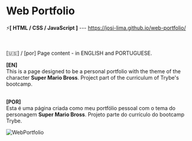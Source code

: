 # Web Portfolio

⚡<strong>[ HTML / CSS / JavaScript ]</strong> --- https://josi-lima.github.io/web-portfolio/

<br>

[🇺🇸] / [por] Page content - in ENGLISH and PORTUGUESE. 
<br>

<strong>[EN]</strong>
<br>
This is a page designed to be a personal portfolio with the theme of the character <strong>Super Mario Bross</strong>. Project part of the curriculum of Trybe's bootcamp.

<br>
<strong>[POR]</strong>
<br>
Esta é uma página criada como meu portfólio pessoal com o tema do personagem <strong>Super Mario Bross</strong>. Projeto parte do currículo do bootcamp Trybe.

![WebPortfolio](https://user-images.githubusercontent.com/108018406/187088319-50e3967d-011e-4d4a-b614-db5f8daffd30.PNG)


